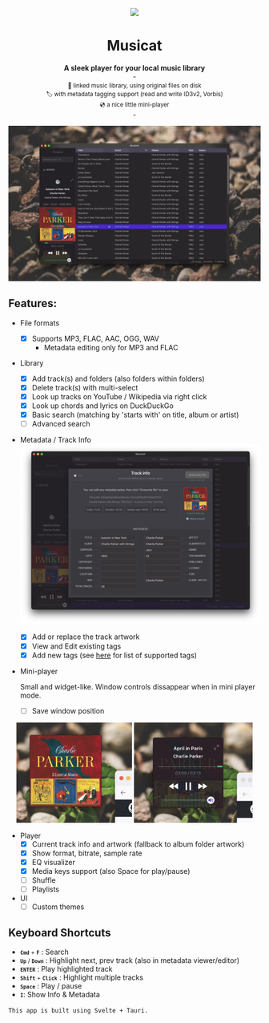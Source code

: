 <p align="center">
<img height="140" src="src-tauri/icons/Square310x310Logo.jpeg">
</p>
<h1 align="center">Musicat</h1>
<p align="center">
<b>A sleek player for your local music library</b>
<br/>
-
<br/>
<small>🔗 linked music library, using original files on disk</small>
<br/>
<small>🏷 with metadata tagging support (read and write ID3v2, Vorbis)</small>
<br/>
<small>💿 a nice little mini-player
</small>
<br/>
  -
</p>


![screenshot](docs/screenshot.jpeg)

## Features:
- File formats
  - [x] Supports MP3, FLAC, AAC, OGG, WAV
      - Metadata editing only for MP3 and FLAC
- Library
  - [x] Add track(s) and folders (also folders within folders)
  - [x] Delete track(s) with multi-select
  - [x] Look up tracks on YouTube / Wikipedia via right click
  - [x] Look up chords and lyrics on DuckDuckGo
  - [x] Basic search (matching by 'starts with' on title, album or artist)
  - [ ] Advanced search
- Metadata / Track Info
  ![info](docs/info.jpeg)

  - [x] Add or replace the track artwork
  - [x] View and Edit existing tags
  - [x] Add new tags (see [here]() for list of supported tags)
- Mini-player 
  
  Small and widget-like. Window controls dissappear when in mini player mode.
  - [ ] Save window position
<p align="center">
<img height="200" src="docs/mini-cover.jpeg">
<img height="200" src="docs/mini-ui.jpeg">
</p>

- Player
  - [x] Current track info and artwork (fallback to album folder artwork)
  - [x] Show format, bitrate, sample rate
  - [x] EQ visualizer
  - [x] Media keys support (also Space for play/pause)
  - [ ] Shuffle
  - [ ] Playlists
- UI
  - [ ] Custom themes

## Keyboard Shortcuts
- <small><kbd>**`Cmd`**</kbd> + <kbd>**`F`**</kbd></small> : Search
- <small><kbd>**`Up`**</kbd> / <kbd>**`Down`**</kbd></small> : Highlight next, prev track (also in metadata viewer/editor)
- <small><kbd>**`ENTER`**</kbd></small> : Play highlighted track 
- <small><kbd>**`Shift`**</kbd> + <kbd>**`Click`**</kbd></small> : Highlight multiple tracks
- <small><kbd>**`Space`**</kbd></small> : Play / pause
- <small><kbd>**`I`**</kbd></small>: Show Info & Metadata

`This app is built using Svelte + Tauri.`
